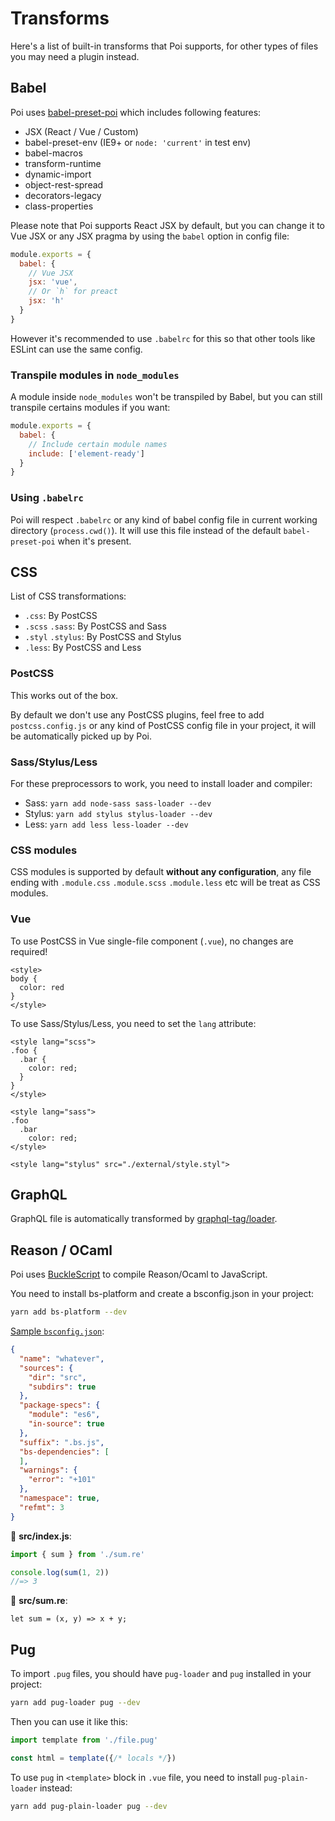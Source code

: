 # Transforms

Here's a list of built-in transforms that Poi supports, for other types of files you may need a plugin instead.

## Babel

Poi uses [babel-preset-poi](https://github.com/egoist/poi/blob/master/packages/babel-preset-poi/README.md) which includes following features:

- JSX (React / Vue / Custom)
- babel-preset-env (IE9+ or `node: 'current'` in test env)
- babel-macros
- transform-runtime
- dynamic-import
- object-rest-spread
- decorators-legacy
- class-properties

Please note that Poi supports React JSX by default, but you can change it to Vue JSX or any JSX pragma by using the `babel` option in config file:

```js
module.exports = {
  babel: {
    // Vue JSX
    jsx: 'vue',
    // Or `h` for preact
    jsx: 'h'
  }
}
```

However it's recommended to use `.babelrc` for this so that other tools like ESLint can use the same config.

### Transpile modules in `node_modules`

A module inside `node_modules` won't be transpiled by Babel, but you can still transpile certains modules if you want:

```js
module.exports = {
  babel: {
    // Include certain module names
    include: ['element-ready']
  }
}
```

### Using `.babelrc`

Poi will respect `.babelrc` or any kind of babel config file in current working directory (`process.cwd()`). It will use this file instead of the default `babel-preset-poi` when it's present.

## CSS

List of CSS transformations:

- `.css`: By PostCSS
- `.scss` `.sass`: By PostCSS and Sass
- `.styl` `.stylus`: By PostCSS and Stylus
- `.less`: By PostCSS and Less

### PostCSS

This works out of the box.

By default we don't use any PostCSS plugins, feel free to add `postcss.config.js` or any kind of PostCSS config file in your project, it will be automatically picked up by Poi.

### Sass/Stylus/Less

For these preprocessors to work, you need to install loader and compiler:

- Sass: `yarn add node-sass sass-loader --dev`
- Stylus: `yarn add stylus stylus-loader --dev`
- Less: `yarn add less less-loader --dev`

### CSS modules

CSS modules is supported by default __without any configuration__, any file ending with `.module.css` `.module.scss` `.module.less` etc will be treat as CSS modules.

### Vue

To use PostCSS in Vue single-file component (`.vue`), no changes are required!

```vue
<style>
body {
  color: red
}
</style>
```

To use Sass/Stylus/Less, you need to set the `lang` attribute:

```vue
<style lang="scss">
.foo {
  .bar {
    color: red;
  }
}
</style>

<style lang="sass">
.foo
  .bar
    color: red;
</style>

<style lang="stylus" src="./external/style.styl">
```

## GraphQL

GraphQL file is automatically transformed by [graphql-tag/loader](https://github.com/apollographql/graphql-tag).

## Reason / OCaml


Poi uses [BuckleScript](https://bucklescript.github.io/) to compile Reason/Ocaml to JavaScript.

You need to install bs-platform and create a bsconfig.json in your project:

```bash
yarn add bs-platform --dev
```

[Sample `bsconfig.json`](https://github.com/BuckleScript/bucklescript/blob/master/jscomp/bsb/templates/basic-reason/bsconfig.json):

```json
{
  "name": "whatever",
  "sources": {
    "dir": "src",
    "subdirs": true
  },
  "package-specs": {
    "module": "es6",
    "in-source": true
  },
  "suffix": ".bs.js",
  "bs-dependencies": [
  ],
  "warnings": {
    "error": "+101"
  },
  "namespace": true,
  "refmt": 3
}
```

📝 __src/index.js__:

```js
import { sum } from './sum.re'

console.log(sum(1, 2))
//=> 3
```

📝 __src/sum.re__:

```reason
let sum = (x, y) => x + y;
```

## Pug

To import `.pug` files, you should have `pug-loader` and `pug` installed in your project:

```bash
yarn add pug-loader pug --dev
```

Then you can use it like this:

```js
import template from './file.pug'

const html = template({/* locals */})
```

To use `pug` in `<template>` block in `.vue` file, you need to install `pug-plain-loader` instead:

```bash
yarn add pug-plain-loader pug --dev
```


